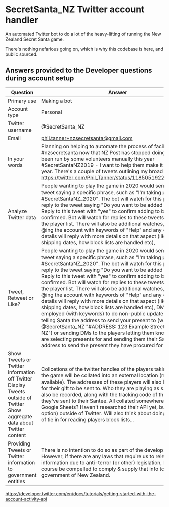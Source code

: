 # SecretSanta_NZ Twitter account handler

An automated Twitter bot to do a lot of the heavy-lifting of running the New Zealand Secret Santa game.

There's nothing nefarious going on, which is why this codebase is here, and public sourced.

## Answers provided to the Developer questions during account setup

Question | Answer 
-------- | ------ 
Primary use | Making a bot
Account type | Personal
Twitter username | @SecretSanta_NZ
Email | phil.tanner+nzsecretsanta@gmail.com
In your words | Planning on helping to automate the process of facilitating the #nzsecretsanta now that NZ Post has stopped doing it - it's been run by some volunteers manually this year #SecretSantaNZ2019 - I want to help them make it easier next year. There's a couple of tweets outlining my broad idea here: https://twitter.com/Phil_Tanner/status/1185051922056638464
Analyze Twitter data | People wanting to play the game in 2020 would send out a tweet saying a specific phrase, such as "I'm taking part in #SecretSantaNZ_2020". The bot will watch for this phrase, reply to the tweet saying "Do you want to be added to the list? Reply to this tweet with "yes" to confirm adding to be confirmed. Bot will watch for replies to these tweets to compile the player list. There will also be additional watches, so tweets @ing the account with keywords of "Help" and any optional details will reply with more details on that aspect (like rules, shipping dates, how block lists are handled etc),
Tweet, Retweet or Like? | People wanting to play the game in 2020 would send out a tweet saying a specific phrase, such as "I'm taking part in #SecretSantaNZ_2020". The bot will watch for this phrase, reply to the tweet saying "Do you want to be added to the list? Reply to this tweet with "yes" to confirm adding to be confirmed. Bot will watch for replies to these tweets to compile the player list. There will also be additional watches, so tweets @ing the account with keywords of "Help" and any optional details will reply with more details on that aspect (like rules, shipping dates, how block lists are handled etc), DMs will be employed (with keywords) to do non-public updates, such as telling Santa the address to send your present to (with a DM @SecretSanta_NZ "#ADDRESS: 123 Example Street, Townsville, NZ") or sending DMs to the players letting them know who they are selecting presents for and sending them their Santees address to send the present they have procured for them to.
Show Tweets or Twitter information off Twitter Display Tweets outside of Twitter Show aggregate data about Twitter content  | Collcetions of the twitter handles of the players taking part in the game will be collated into an external location (not publicly available). The addresses of these players will also be recorded for their gift to be sent to. Who they are playing as santa for will also be recorded, along with the tracking code of the present they've sent to their Santee. All collated somewhere (possibly Google Sheets? Haven't researched their API yet, but might be option) outside of Twitter. Will also think about doing some form of tie in for reading players block lists...
Providing Tweets or Twitter information to government entities | There is no intention to do so as part of the development. However, if there are any laws that require us to release information due to anti-terror (or other) legislation, I would of course be compelled to comply & supply that info to the government of New Zealand.



https://developer.twitter.com/en/docs/tutorials/getting-started-with-the-account-activity-api
